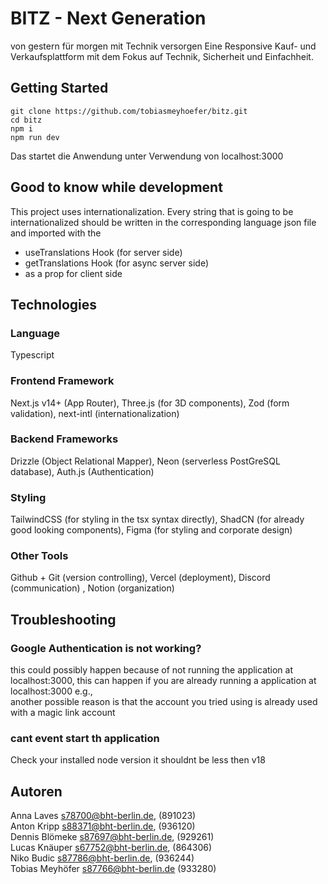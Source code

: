 # BITZ -  Next Generation

von gestern für morgen mit Technik versorgen
Eine Responsive Kauf- und Verkaufsplattform mit dem Fokus auf Technik, Sicherheit und Einfachheit.

## Getting Started

```
git clone https://github.com/tobiasmeyhoefer/bitz.git
cd bitz
npm i
npm run dev
```

Das startet die Anwendung unter Verwendung von localhost:3000

## Good to know while development

This project uses internationalization. Every string that is going to be internationalized should be written in the corresponding language json file and imported with the 
- useTranslations Hook (for server side)
- getTranslations Hook (for async server side)
- as a prop for client side


## Technologies

### Language
Typescript

### Frontend Framework
Next.js v14+ (App Router), Three.js (for 3D components), Zod (form validation), next-intl (internationalization)

### Backend Frameworks  
Drizzle (Object Relational Mapper), Neon (serverless PostGreSQL database), Auth.js (Authentication)

### Styling
TailwindCSS (for styling in the tsx syntax directly), ShadCN (for already good looking components), Figma (for styling and corporate design)

### Other Tools
Github + Git (version controlling), Vercel (deployment), Discord (communication) , Notion (organization)


## Troubleshooting

### Google Authentication is not working?
this could possibly happen because of not running the application at localhost:3000, this can happen if you are already running a application at localhost:3000 e.g., <br>
another possible reason is that the account you tried using is already used with a magic link account

### cant event start th application
Check your installed node version it shouldnt be less then v18

## Autoren

Anna Laves s78700@bht-berlin.de, (891023)<br/>
Anton Kripp s88371@bht-berlin.de, (936120)<br/>
Dennis Blömeke s87697@bht-berlin.de, (929261)<br/>
Lucas Knäuper s67752@bht-berlin.de, (864306)<br/>
Niko Budic s87786@bht-berlin.de, (936244)<br/>
Tobias Meyhöfer s87766@bht-berlin.de (933280)<br/>
